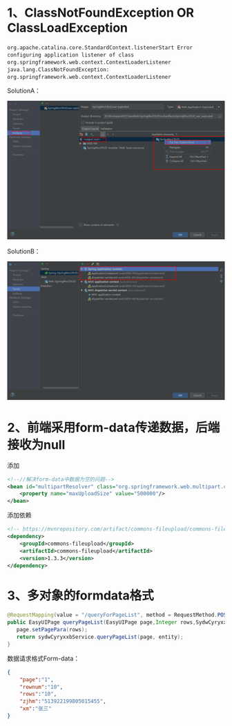 # 1、ClassNotFoundException  OR ClassLoadException

`org.apache.catalina.core.StandardContext.listenerStart Error configuring application listener of class  org.springframework.web.context.ContextLoaderListener  java.lang.ClassNotFoundException: org.springframework.web.context.ContextLoaderListener `

SolutionA：

![1530682910782](assets/1530682910782.png)

SolutionB：

![1530683271131](assets/1530683271131.png)



# 2、前端采用form-data传递数据，后端接收为null

添加

```xml
<!--//解决form-data中数据为空的问题-->
<bean id="multipartResolver" class="org.springframework.web.multipart.commons.CommonsMultipartResolver">
    <property name="maxUploadSize" value="500000"/>
</bean>
```

添加依赖

```xml
<!-- https://mvnrepository.com/artifact/commons-fileupload/commons-fileupload -->
<dependency>
    <groupId>commons-fileupload</groupId>
    <artifactId>commons-fileupload</artifactId>
    <version>1.3.3</version>
</dependency>
```

# 3、多对象的formdata格式

```java
@RequestMapping(value = "/queryForPageList", method = RequestMethod.POST)
public EasyUIPage queryPageList(EasyUIPage page,Integer rows,SydwCyryxxb entity){
   page.setPagePara(rows);
   return sydwCyryxxbService.queryPageList(page, entity);
}
```

数据请求格式Form-data：

```json
{
    "page":"1",
    "rownum":"10",
    "rows":"10",
    "zjhm":"513922199805015455",
    "xm":"张三"
}
```



